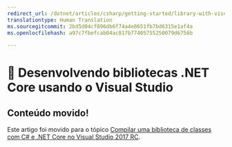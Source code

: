 ```yaml
---
redirect_url: /dotnet/articles/csharp/getting-started/library-with-visual-studio-2017
translationtype: Human Translation
ms.sourcegitcommit: 2bd5d04cf896db6f74a4e0651fb7bd6315e1af4a
ms.openlocfilehash: a97c7fbefcab04ac817b77405755250079d6756b

---
```


# <a name="-developing-net-core-libraries-using-visual-studio"></a>🔧 Desenvolvendo bibliotecas .NET Core usando o Visual Studio

## <a name="content-moved"></a>Conteúdo movido!
Este artigo foi movido para o tópico [Compilar uma biblioteca de classes com C# e .NET Core no Visual Studio 2017 RC](../../csharp/getting-started/library-with-visual-studio-2017.md).


<!--HONumber=Jan17_HO3-->


